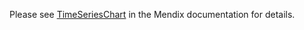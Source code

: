 Please see [TimeSeriesChart](https://docs.mendix.com/appstore/widgets/time-series-chart) in the Mendix documentation for details.
